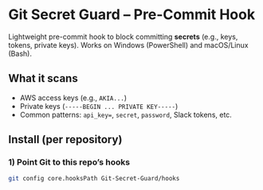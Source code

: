 # Git Secret Guard – Pre-Commit Hook

Lightweight pre-commit hook to block committing **secrets** (e.g., keys, tokens, private keys). Works on Windows (PowerShell) and macOS/Linux (Bash).

## What it scans
- AWS access keys (e.g., `AKIA...`)
- Private keys (`-----BEGIN ... PRIVATE KEY-----`)
- Common patterns: `api_key=`, `secret`, `password`, Slack tokens, etc.

## Install (per repository)

### 1) Point Git to this repo’s hooks
```bash
git config core.hooksPath Git-Secret-Guard/hooks
